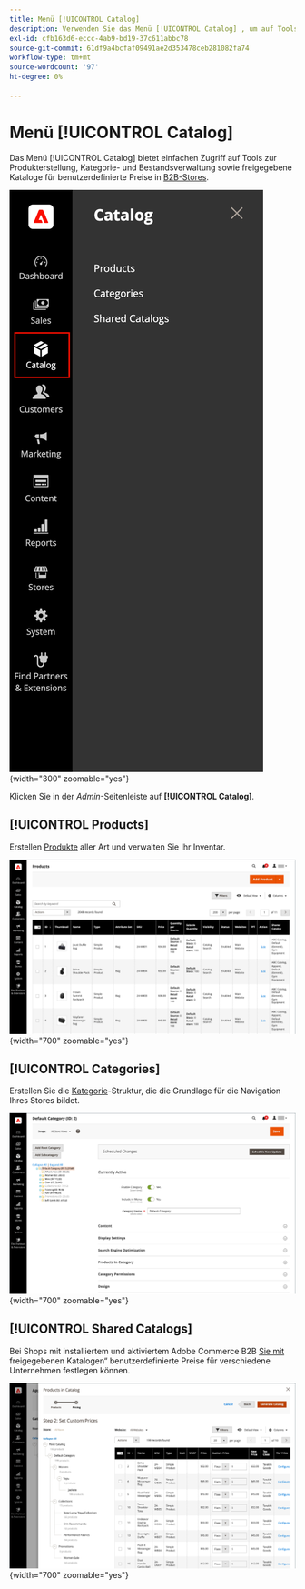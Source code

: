 ```yaml
---
title: Menü [!UICONTROL Catalog]
description: Verwenden Sie das Menü [!UICONTROL Catalog] , um auf Tools für die Produkterstellung, Kategorie- und Bestandsverwaltung zuzugreifen.
exl-id: cfb163d6-eccc-4ab9-bd19-37c611abbc78
source-git-commit: 61df9a4bcfaf09491ae2d353478ceb281082fa74
workflow-type: tm+mt
source-wordcount: '97'
ht-degree: 0%

---
```


# Menü [!UICONTROL Catalog]

Das Menü [!UICONTROL Catalog] bietet einfachen Zugriff auf Tools zur Produkterstellung, Kategorie- und Bestandsverwaltung sowie freigegebene Kataloge für benutzerdefinierte Preise in [B2B-Stores](https://experienceleague.adobe.com/docs/commerce-admin/b2b/introduction.html?lang=de).

![Menü Katalog](./assets/admin-menu-catalog.png){width="300" zoomable="yes"}

Klicken Sie in der _Admin_-Seitenleiste auf **[!UICONTROL Catalog]**.

## [!UICONTROL Products]

Erstellen [Produkte](products-list.md) aller Art und verwalten Sie Ihr Inventar.

![Produktraster](./assets/products-grid.png){width="700" zoomable="yes"}

## [!UICONTROL Categories]

Erstellen Sie die [Kategorie](categories.md)-Struktur, die die Grundlage für die Navigation Ihres Stores bildet.

![Kategoriearbeitsbereich](./assets/category-workspace.png){width="700" zoomable="yes"}

## [!UICONTROL Shared Catalogs]

Bei Shops mit installiertem und aktiviertem Adobe Commerce B2B [ Sie mit ](https://experienceleague.adobe.com/docs/commerce-admin/b2b/shared-catalogs/catalog-shared.html?lang=de)freigegebenen Katalogen“ benutzerdefinierte Preise für verschiedene Unternehmen festlegen können.

![Freigegebene Katalogprodukte](./assets/shared-catalog-setup.png){width="700" zoomable="yes"}
